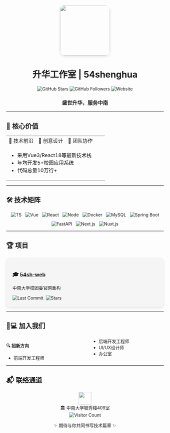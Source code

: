 <div align="center">
  <img src="https://github.com/user-attachments/assets/8757473a-59d1-4309-b6a7-2299f418637c" width="160" style="border-radius: 16px; box-shadow: 0 4px 8px rgba(0,0,0,0.1);">
  <h1>升华工作室 | 54shenghua</h1>
  
  ![GitHub Stars](https://img.shields.io/github/stars/54shenghua?style=flat-square&logo=github&color=ffd700)
  ![GitHub Followers](https://img.shields.io/github/followers/54shenghua?style=flat-square&logo=github)
  ![Website](https://img.shields.io/badge/官网-Live-blue?style=flat-square&logo=vercel)

  <h3> 盛世升华，服务中南 </h3>
</div>

---

## 🌟 核心价值

<table>
  <tr>
    <td width="30%">🚀 技术前沿</td>
    <td width="30%">🎨 创意设计</td>
    <td width="40%">🤝 团队协作</td>
  </tr>
  <tr>
    <td colspan="3">
      <ul>
        <li>采用Vue3/React18等最新技术栈</li>
        <li>年均开发5+校园应用系统</li>
        <li>代码总量10万行+</li>
      </ul>
    </td>
  </tr>
</table>

---

## 🛠 技术矩阵

<div align="center">
  <div style="display: flex; flex-wrap: wrap; gap: 12px; justify-content: center;">
    <img src="https://img.shields.io/badge/TypeScript-3178C6?logo=typescript&logoColor=white" alt="TS">
    <img src="https://img.shields.io/badge/Vue.js-4FC08D?logo=vue.js&logoColor=white" alt="Vue">
    <img src="https://img.shields.io/badge/React-61DAFB?logo=react&logoColor=black" alt="React">
    <img src="https://img.shields.io/badge/Node.js-339933?logo=node.js&logoColor=white" alt="Node">
    <img src="https://img.shields.io/badge/Docker-2496ED?logo=docker&logoColor=white" alt="Docker">
    <img src="https://img.shields.io/badge/MySQL-4479A1?logo=mysql&logoColor=white" alt="MySQL">
    <img src="https://img.shields.io/badge/Spring_Boot-6DB33F?logo=spring&logoColor=white" alt="Spring Boot">
    <img src="https://img.shields.io/badge/FastAPI-009688?logo=fastapi&logoColor=white" alt="FastAPI">
    <img src="https://img.shields.io/badge/Next.js-000000?logo=next.js&logoColor=white" alt="Next.js">
    <img src="https://img.shields.io/badge/Nuxt.js-00C58E?logo=nuxt.js&logoColor=white" alt="Nuxt.js">
  </div>
</div>

---

## 🏆 项目

<div style="display: grid; grid-template-columns: repeat(auto-fit, minmax(300px, 1fr)); gap: 20px;">

  <!-- 项目卡片 1 -->
  <div style="background: #f5f5f5; border-radius: 12px; padding: 20px; box-shadow: 0 4px 8px rgba(0,0,0,0.1);">
    <h3>🎓 <a href="https://github.com/54shenghua/54sh-web">54sh-web</a></h3>
    <p>中南大学校团委官网重构</p>
    <div style="display: flex; gap: 8px; margin-top: 12px;">
      <img src="https://img.shields.io/github/last-commit/54shenghua/54sh-web?color=blue" alt="Last Commit">
      <img src="https://img.shields.io/github/stars/54shenghua/54sh-web?style=social" alt="Stars">
    </div>
  </div>

</div>

---

## 🧑💻 加入我们

<div style="columns: 2; column-gap: 40px;">
  
**🔍 招新方向**
- 前端开发工程师
- 后端开发工程师
- UI/UX设计师
- 办公室

</div>

---

## 📬 联络通道

<div align="center">
  <a href="https://github.com/54shenghua">
    <img src="https://img.icons8.com/ios-filled/50/000000/github.png" width="40">
  </a>
</div>

<center>🏛️ 中南大学毓秀楼409室</center>

<div align="center">
  <img src="https://profile-counter.glitch.me/54shenghua/count.svg" alt="Visitor Count">
  <br/>
  <p>✨ 期待与你共同书写技术篇章 ✨</p>
</div>
